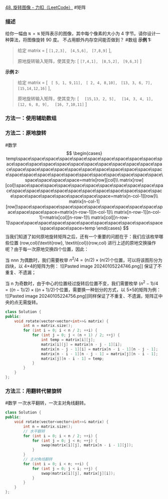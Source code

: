 [48. 旋转图像 - 力扣（LeetCode）](https://leetcode.cn/problems/rotate-image/description/)
#矩阵 
### 描述
给你一幅由 `N × N` 矩阵表示的图像，其中每个像素的大小为 4 字节。请你设计一种算法，将图像旋转 90 度。
不占用额外内存空间能否做到？
#数组 
**示例 1:**

> 给定 matrix = 
> [
>   `[1,2,3],`
>  ` [4,5,6],`
>  ` [7,8,9]`
> ],
> 
> 原地旋转输入矩阵，使其变为:
> [
>   `[7,4,1],`
>  ` [8,5,2],`
>  ` [9,6,3]`
> ]

**示例 2:**

> 给定 matrix =
> [
>  ` [ 5, 1, 9,11],`
>  ` [ 2, 4, 8,10],`
>  ` [13, 3, 6, 7],`
>  ` [15,14,12,16]`
> ], 
> 
> 原地旋转输入矩阵，使其变为:
> [
> `  [15,13, 2, 5],`
> `  [14, 3, 4, 1],`
> `  [12, 6, 8, 9],`
> `  [16, 7,10,11]`
> ]
### 方法一：使用辅助数组
### 方法二：原地旋转
#数学 
$$
\begin{cases}  
temp\space\space\space\space\space\space\space\space\space\space\space\space\space\space\space\space\space\space\space\space\space\space\space\space\space\space\space\space\space\space\space\space\space\space\space\space\space\space\space\space\space\space\space\space\space\space\space\space=matrix[row][col]\\
matrix[row][col]\space\space\space\space\space\space\space\space\space\space\space\space\space\space\space\space\space\space\space\space\space\space\space\space\space\space\space\space\space=matrix[n-col-1][row]\\
matrix[n-col-1][row]\space\space\space\space\space\space\space\space\space\space\space\space\space\space=matrix[n-row-1][n-col-1]\\
matrix[n-row-1][n-col-1]=matrix[col][n-row-1]\\
matrix[col][n-row-1]\space\space\space\space\space\space\space\space\space\space\space\space\space\space=temp
\end{cases}
$$
当我们知道了如何原地旋转矩阵之后，还有一个重要的问题在于：我们应该枚举哪些位置 (row,col)(\textit{row}, \textit{col})(row,col) 进行上述的原地交换操作呢？由于每一次原地交换四个位置，因此：

当 nnn 为偶数时，我们需要枚举 $n^2/4=(n/2) \times (n/2)$个位置，可以将该图形分为四块，以 4×4的矩阵为例：
![[Pasted image 20240105224746.png]]
保证了不重复、不遗漏；

当 n 为奇数时，由于中心的位置经过旋转后位置不变，我们需要枚举 $(n^2-1) / 4 = ((n-1)/2) \times ((n+1)/2)$个位置，需要换一种划分的方式，以 5×5的矩阵为例：
![[Pasted image 20240105224756.png]]同样保证了不重复、不遗漏，矩阵正中央的点无需旋转。
```cpp
class Solution {
public:
    void rotate(vector<vector<int>>& matrix) {
        int n = matrix.size();
        for (int i = 0; i < n / 2; ++i) {
            for (int j = 0; j < (n + 1) / 2; ++j) {
                int temp = matrix[i][j];
                matrix[i][j] = matrix[n - j - 1][i];
                matrix[n - j - 1][i] = matrix[n - i - 1][n - j - 1];
                matrix[n - i - 1][n - j - 1] = matrix[j][n - i - 1];
                matrix[j][n - i - 1] = temp;
            }
        }
    }
};

```
### 方法三：用翻转代替旋转
#数学 
一次水平翻转，一次主对角线翻转。
```cpp
class Solution {
public:
    void rotate(vector<vector<int>>& matrix) {
        int n = matrix.size();
        // 水平翻转
        for (int i = 0; i < n / 2; ++i) {
            for (int j = 0; j < n; ++j) {
                swap(matrix[i][j], matrix[n - i - 1][j]);
            }
        }
        // 主对角线翻转
        for (int i = 0; i < n; ++i) {
            for (int j = 0; j < i; ++j) {
                swap(matrix[i][j], matrix[j][i]);
            }
        }
    }
};
```
